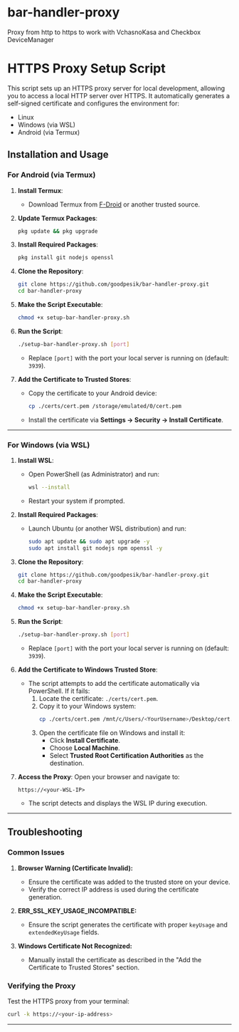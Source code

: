 # bar-handler-proxy
Proxy from http to https to work with VchasnoKasa and Checkbox DeviceManager

# HTTPS Proxy Setup Script

This script sets up an HTTPS proxy server for local development, allowing you to access a local HTTP server over HTTPS. It automatically generates a self-signed certificate and configures the environment for:
- Linux
- Windows (via WSL)
- Android (via Termux)

## Installation and Usage

### For Android (via Termux)

1. **Install Termux**:
   - Download Termux from [F-Droid](https://f-droid.org/packages/com.termux/) or another trusted source.

2. **Update Termux Packages**:
   ```bash
   pkg update && pkg upgrade
   ```

3. **Install Required Packages**:
   ```bash
   pkg install git nodejs openssl
   ```

4. **Clone the Repository**:
   ```bash
   git clone https://github.com/goodpesik/bar-handler-proxy.git
   cd bar-handler-proxy
   ```

5. **Make the Script Executable**:
   ```bash
   chmod +x setup-bar-handler-proxy.sh
   ```

6. **Run the Script**:
   ```bash
   ./setup-bar-handler-proxy.sh [port]
   ```
   - Replace `[port]` with the port your local server is running on (default: `3939`).

7. **Add the Certificate to Trusted Stores**:
   - Copy the certificate to your Android device:
     ```bash
     cp ./certs/cert.pem /storage/emulated/0/cert.pem
     ```
   - Install the certificate via **Settings → Security → Install Certificate**.

---

### For Windows (via WSL)

1. **Install WSL**:
   - Open PowerShell (as Administrator) and run:
     ```bash
     wsl --install
     ```
   - Restart your system if prompted.

2. **Install Required Packages**:
   - Launch Ubuntu (or another WSL distribution) and run:
     ```bash
     sudo apt update && sudo apt upgrade -y
     sudo apt install git nodejs npm openssl -y
     ```

3. **Clone the Repository**:
   ```bash
   git clone https://github.com/goodpesik/bar-handler-proxy.git
   cd bar-handler-proxy
   ```

4. **Make the Script Executable**:
   ```bash
   chmod +x setup-bar-handler-proxy.sh
   ```

5. **Run the Script**:
   ```bash
   ./setup-bar-handler-proxy.sh [port]
   ```
   - Replace `[port]` with the port your local server is running on (default: `3939`).

6. **Add the Certificate to Windows Trusted Store**:
   - The script attempts to add the certificate automatically via PowerShell. If it fails:
     1. Locate the certificate: `./certs/cert.pem`.
     2. Copy it to your Windows system:
        ```bash
        cp ./certs/cert.pem /mnt/c/Users/<YourUsername>/Desktop/cert.pem
        ```
     3. Open the certificate file on Windows and install it:
        - Click **Install Certificate**.
        - Choose **Local Machine**.
        - Select **Trusted Root Certification Authorities** as the destination.

7. **Access the Proxy**:
   Open your browser and navigate to:
   ```
   https://<your-WSL-IP>
   ```
   - The script detects and displays the WSL IP during execution.

---

## Troubleshooting

### Common Issues
1. **Browser Warning (Certificate Invalid):**
   - Ensure the certificate was added to the trusted store on your device.
   - Verify the correct IP address is used during the certificate generation.

2. **ERR_SSL_KEY_USAGE_INCOMPATIBLE:**
   - Ensure the script generates the certificate with proper `keyUsage` and `extendedKeyUsage` fields.

3. **Windows Certificate Not Recognized:**
   - Manually install the certificate as described in the "Add the Certificate to Trusted Stores" section.

### Verifying the Proxy
Test the HTTPS proxy from your terminal:
```bash
curl -k https://<your-ip-address>
```

---

